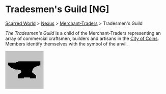 # Tradesmen's Guild [NG]
[Scarred World](.\scarred-world.md) > [Nexus](.\city.md) > [Merchant-Traders](.\merchants.md) > Tradesmen's Guild

*The Tradesmen's Guild* is a child of the Merchant-Traders representing an array of commercial craftsmen, builders and artisans in the [City of Coins](.\city.md). Members identify themselves with the symbol of the anvil.

![](../images/anvil.png)
